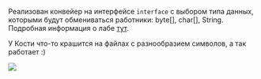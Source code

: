 Реализован конвейер на интерфейсе `interface` с выбором типа данных, которыми будут обмениваться работники: byte[], char[], String.  
Подробная информация о лабе [тут](https://github.com/winter-yuki/spbstu-amd-java/blob/master/LAB3.md).


У Кости что-то крашится на файлах с разнообразием символов, а так работает :)

![](https://sun9-31.userapi.com/c853516/v853516940/1a84d3/ymlsQEZ9o0U.jpg)
